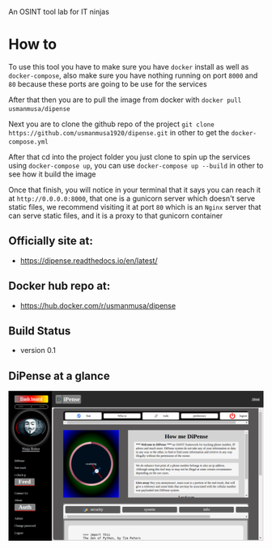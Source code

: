 An OSINT tool lab for IT ninjas

# How to
To use this tool you have to make sure you have `docker` install as well as `docker-compose`, also make sure you have nothing running on port `8000` and `80` because these ports are going to be use for the services

After that then you are to pull the image from docker with
`docker pull usmanmusa/dipense`

Next you are to clone the github repo of the project
`git clone https://github.com/usmanmusa1920/dipense.git`
in other to get the
`docker-compose.yml`

After that cd into the project folder you just clone to spin up the services using
`docker-compose up`, you can use `docker-compose up --build` in other to see how it build the image

Once that finish, you will notice in your terminal that it says you can reach it at
`http://0.0.0.0:8000`,
that one is a gunicorn server which doesn't serve static files,
we recommend visiting it at port
`80`
which is an
`Nginx`
server that can serve static files, and it is a proxy to that gunicorn container

## Officially site at:

- https://dipense.readthedocs.io/en/latest/

## Docker hub repo at:

- https://hub.docker.com/r/usmanmusa/dipense

## Build Status
- version 0.1

## DiPense at a glance

![DiPense at a glance](screen-shot.png)

